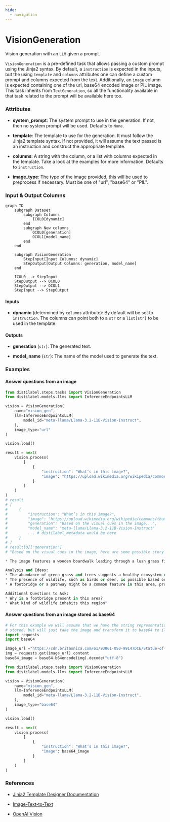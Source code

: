 ```yaml
---
hide:
  - navigation
---
```

# VisionGeneration

Vision generation with an `LLM` given a prompt.



`VisionGeneration` is a pre-defined task that allows passing a custom prompt using the
    Jinja2 syntax. By default, a `instruction` is expected in the inputs, but the using
    `template` and `columns` attributes one can define a custom prompt and columns expected
    from the text. Additionally, an `image` column is expected containing one of the
    url, base64 encoded image or PIL image. This task inherits from `TextGeneration`,
    so all the functionality available in that task related to the prompt will be available
    here too.





### Attributes

- **system_prompt**: The system prompt to use in the generation.  If not, then no system prompt will be used. Defaults to `None`.

- **template**: The template to use for the generation. It must follow the Jinja2 template  syntax. If not provided, it will assume the text passed is an instruction and  construct the appropriate template.

- **columns**: A string with the column, or a list with columns expected in the template.  Take a look at the examples for more information. Defaults to `instruction`.

- **image_type**: The type of the image provided, this will be used to preprocess if necessary.  Must be one of "url", "base64" or "PIL".





### Input & Output Columns

``` mermaid
graph TD
	subgraph Dataset
		subgraph Columns
			ICOL0[dynamic]
		end
		subgraph New columns
			OCOL0[generation]
			OCOL1[model_name]
		end
	end

	subgraph VisionGeneration
		StepInput[Input Columns: dynamic]
		StepOutput[Output Columns: generation, model_name]
	end

	ICOL0 --> StepInput
	StepOutput --> OCOL0
	StepOutput --> OCOL1
	StepInput --> StepOutput

```


#### Inputs


- **dynamic** (determined by `columns` attribute): By default will be set to `instruction`.  The columns can point both to a `str` or a `list[str]` to be used in the template.




#### Outputs


- **generation** (`str`): The generated text.

- **model_name** (`str`): The name of the model used to generate the text.





### Examples


#### Answer questions from an image
```python
from distilabel.steps.tasks import VisionGeneration
from distilabel.models.llms import InferenceEndpointsLLM

vision = VisionGeneration(
    name="vision_gen",
    llm=InferenceEndpointsLLM(
        model_id="meta-llama/Llama-3.2-11B-Vision-Instruct",
    ),
    image_type="url"
)

vision.load()

result = next(
    vision.process(
        [
            {
                "instruction": "What’s in this image?",
                "image": "https://upload.wikimedia.org/wikipedia/commons/thumb/d/dd/Gfp-wisconsin-madison-the-nature-boardwalk.jpg/2560px-Gfp-wisconsin-madison-the-nature-boardwalk.jpg"
            }
        ]
    )
)
# result
# [
#     {
#         "instruction": "What’s in this image?",
#         "image": "https://upload.wikimedia.org/wikipedia/commons/thumb/d/dd/Gfp-wisconsin-madison-the-nature-boardwalk.jpg/2560px-Gfp-wisconsin-madison-the-nature-boardwalk.jpg",
#         "generation": "Based on the visual cues in the image...",
#         "model_name": "meta-llama/Llama-3.2-11B-Vision-Instruct"
#         ... # distilabel_metadata would be here
#     }
# ]
# result[0]["generation"]
# "Based on the visual cues in the image, here are some possible story points:

* The image features a wooden boardwalk leading through a lush grass field, possibly in a park or nature reserve.

Analysis and Ideas:
* The abundance of green grass and trees suggests a healthy ecosystem or habitat.
* The presence of wildlife, such as birds or deer, is possible based on the surroundings.
* A footbridge or a pathway might be a common feature in this area, providing access to nearby attractions or points of interest.

Additional Questions to Ask:
* Why is a footbridge present in this area?
* What kind of wildlife inhabits this region"
```

#### Answer questions from an image stored as base64
```python
# For this example we will assume that we have the string representation of the image
# stored, but will just take the image and transform it to base64 to ilustrate the example.
import requests
import base64

image_url ="https://cdn.britannica.com/61/93061-050-99147DCE/Statue-of-Liberty-Island-New-York-Bay.jpg"
img = requests.get(image_url).content
base64_image = base64.b64encode(img).decode("utf-8")

from distilabel.steps.tasks import VisionGeneration
from distilabel.models.llms import InferenceEndpointsLLM

vision = VisionGeneration(
    name="vision_gen",
    llm=InferenceEndpointsLLM(
        model_id="meta-llama/Llama-3.2-11B-Vision-Instruct",
    ),
    image_type="base64"
)

vision.load()

result = next(
    vision.process(
        [
            {
                "instruction": "What’s in this image?",
                "image": base64_image
            }
        ]
    )
)
```




### References

- [Jinja2 Template Designer Documentation](https://jinja.palletsprojects.com/en/3.1.x/templates/)

- [Image-Text-to-Text](https://huggingface.co/tasks/image-text-to-text)

- [OpenAI Vision](https://platform.openai.com/docs/guides/vision)



